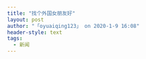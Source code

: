 ```yaml
---
title: "找个外国女朋友好"
layout: post
author: "「oyuaiqing123」 on 2020-1-9 16:08"
header-style: text
tags:
  - 新闻
---
```


<head></head>
<body>
 <br>
</body>


